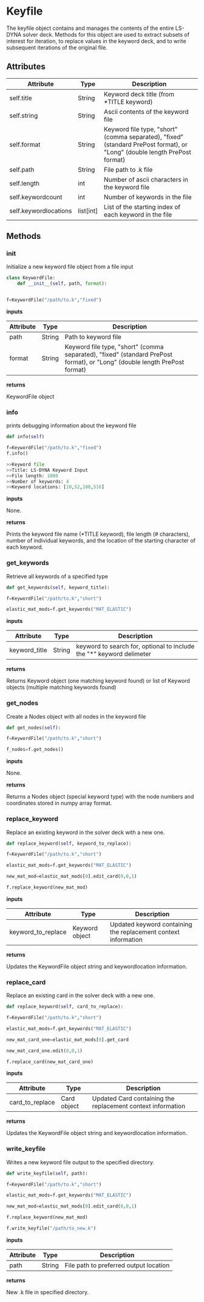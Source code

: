 # Keyfile

The keyfile object contains and manages the contents of the entire LS-DYNA solver deck.  Methods for this object are used to extract subsets of interest for iteration, to replace values in the keyword deck, and to write subsequent iterations of the original file.

## Attributes

| Attribute | Type | Description|
|---------|-------------|-------------|
| self.title | String | Keyword deck title (from *TITLE keyword) |
| self.string | String | Ascii contents of the keyword file |
| self.format | String | Keyword file type, "short" (comma separated), "fixed" (standard PrePost format), or "Long" (double length PrePost format) |
| self.path | String | File path to .k file |
| self.length | int | Number of ascii characters in the keyword file |
| self.keywordcount | int | Number of keywords in the file |
| self.keywordlocations | list[int] | List of the starting index of each keyword in the file |




## Methods

### __init__

Initialize a new keyword file object from a file input

``` python
class KeywordFile:
    def __init__(self, path, format):


f=KeywordFile("/path/to.k","fixed")

```
__inputs__

| Attribute | Type | Description|
|---------|-------------|-------------|
| path | String | Path to keyword file |
| format | String | Keyword file type, "short" (comma separated), "fixed" (standard PrePost format), or "Long" (double length PrePost format)|

__returns__

KeywordFile object

### __info__

prints debugging information about the keyword file

``` python
def info(self)

f=KeywordFile("/path/to.k","fixed")
f.info()

>>Keyword file
>>Title: LS-DYNA Keyword Input
>>File length: 1000
>>Number of keywords: 4
>>Keyword locations: [10,52,100,516]

```

__inputs__

None.

__returns__

Prints the keyword file name (*TITLE keyword), file length (# characters), number of individual keywords, and the location of the starting character of each keyword.

### __get_keywords__

Retrieve all keywords of a specified type

``` python
def get_keywords(self, keyword_title):

f=KeywordFile("/path/to.k","short")

elastic_mat_mods=f.get_keywords("MAT_ELASTIC")

```

__inputs__

| Attribute | Type | Description|
|---------|-------------|-------------|
| keyword_title | String | keyword to search for, optional to include the "*" keyword delimeter |


__returns__

Returns Keyword object (one matching keyword found) or list of Keyword objects (multiple matching keywords found)

### __get_nodes__

Create a Nodes object with all nodes in the keyword file

``` python
def get_nodes(self):

f=KeywordFile("/path/to.k","short")

f_nodes=f.get_nodes()

```

__inputs__

None.

__returns__

Returns a Nodes object (special keyword type) with the node numbers and coordinates stored in numpy array format.

### __replace_keyword__

Replace an existing keyword in the solver deck with a new one.

``` python
def replace_keyword(self, keyword_to_replace):

f=KeywordFile("/path/to.k","short")

elastic_mat_mods=f.get_keywords("MAT_ELASTIC")

new_mat_mod=elastic_mat_mods[0].edit_card(0,0,1)

f.replace_keyword(new_mat_mod)

```

__inputs__

| Attribute | Type | Description|
|---------|-------------|-------------|
| keyword_to_replace | Keyword object | Updated keyword containing the replacement context information |


__returns__

Updates the KeywordFile object string and keywordlocation information.

### __replace_card__
Replace an existing card in the solver deck with a new one.

``` python
def replace_keyword(self, card_to_replace):

f=KeywordFile("/path/to.k","short")

elastic_mat_mods=f.get_keywords("MAT_ELASTIC")

new_mat_card_one=elastic_mat_mods[0].get_card

new_mat_card_one.edit(0,0,1)

f.replace_card(new_mat_card_one)

```

__inputs__

| Attribute | Type | Description|
|---------|-------------|-------------|
| card_to_replace | Card object | Updated Card containing the replacement context information |


__returns__

Updates the KeywordFile object string and keywordlocation information.


### __write_keyfile__
Writes a new keyword file output to the specified directory.

``` python
def write_keyfile(self, path):

f=KeywordFile("/path/to.k","short")

elastic_mat_mods=f.get_keywords("MAT_ELASTIC")

new_mat_mod=elastic_mat_mods[0].edit_card(0,0,1)

f.replace_keyword(new_mat_mod)

f.write_keyfile("/path/to_new.k")

```

__inputs__

| Attribute | Type | Description|
|---------|-------------|-------------|
| path | String | File path to preferred output location |


__returns__

New .k file in specified directory.
